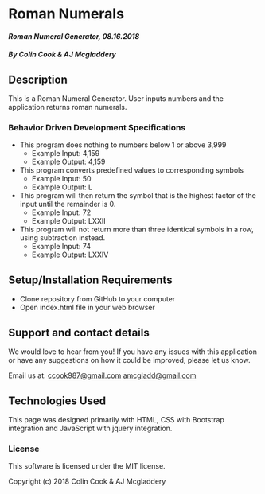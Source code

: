 # **Roman Numerals**

#### _Roman Numeral Generator, 08.16.2018_

##### By Colin Cook & AJ Mcgladdery

## Description

This is a Roman Numeral Generator. User inputs numbers and the application returns roman numerals.

### Behavior Driven Development Specifications

<!-- * This program does nothing to non-numeric characters
    * Example Input: Apple
    * Example Output: Apple -->
* This program does nothing to numbers below 1 or above 3,999
    * Example Input: 4,159
    * Example Output: 4,159
* This program converts predefined values to corresponding symbols
    * Example Input: 50
    * Example Output: L
* This program will then return the symbol that is the highest factor of the input until the remainder is 0.
    * Example Input: 72
    * Example Output: LXXII
* This program will not return more than three identical symbols in a row, using subtraction instead.
    * Example Input: 74
    * Example Output: LXXIV

## Setup/Installation Requirements

* Clone repository from GitHub to your computer
* Open index.html file in your web browser

## Support and contact details

We would love to hear from you! If you have any issues with this application or have any suggestions on how it could be improved, please let us know.

Email us at:  ccook987@gmail.com
              amcgladd@gmail.com

## Technologies Used

This page was designed primarily with HTML, CSS with Bootstrap integration and JavaScript with jquery integration.

### License

This software is licensed under the MIT license.

Copyright (c) 2018 Colin Cook & AJ Mcgladdery
